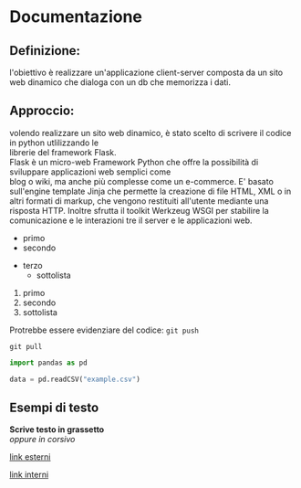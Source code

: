 # Documentazione  
## Definizione:  
l'obiettivo è realizzare un'applicazione client-server composta da un sito web dinamico che dialoga con un db che memorizza i dati.  
## Approccio:  
volendo realizzare un sito web dinamico, è stato scelto di scrivere il codice in python utlilizzando le  
librerie del framework Flask.  
Flask è un micro-web Framework Python che offre la possibilità di sviluppare applicazioni web semplici come  
blog o wiki, ma anche più complesse come un e-commerce. E' basato sull'engine template Jinja che  permette la creazione di file HTML, XML o in altri formati di markup, che vengono restituiti   all'utente mediante una risposta HTTP. Inoltre sfrutta il toolkit Werkzeug WSGI per stabilire la comunicazione e le interazioni tre il server e le applicazioni web.  

 - primo
 - secondo
 * terzo
   - sottolista

 1. primo
 2. secondo
   1. sottolista

Protrebbe essere evidenziare del codice: `git push`   
```
git pull
```

```python
import pandas as pd

data = pd.readCSV("example.csv")
```

## Esempi di testo

**Scrive testo in grassetto**  
*oppure in corsivo*

[link esterni](https://www.intranet.enea.it/acl_users/credentials_cookie_auth/require_login?came_from=https%3A//www.intranet.enea.it/)   

[link interni](esempio.md)

